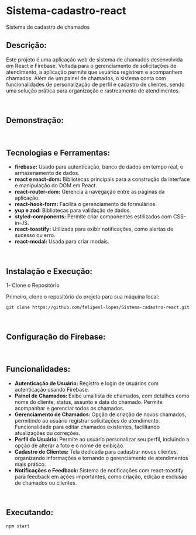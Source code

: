 # Sistema-cadastro-react

Sistema de cadastro de chamados

## Descrição:

Este projeto é uma aplicação web de sistema de chamados desenvolvida em React e Firebase. Voltada para o gerenciamento de solicitações de atendimento, a aplicação permite que usuários registrem e acompanhem chamados. Além de um painel de chamados, o sistema conta com funcionalidades de personalização de perfil e cadastro de clientes, sendo uma solução prática para organização e rastreamento de atendimentos.

<br/>



## Demonstração:



<br/>



## Tecnologias e Ferramentas:

- <strong>firebase:</strong> Usado para autenticação, banco de dados em tempo real, e armazenamento de dados.
- <strong>react e react-dom:</strong> Bibliotecas principais para a construção da interface e manipulação do DOM em React.
- <strong>react-router-dom:</strong> Gerencia a navegação entre as páginas da aplicação.
- <strong>react-hook-form:</strong> Facilita o gerenciamento de formulários.
- <strong>yup e zod:</strong> Bibliotecas para validação de dados.
- <strong>styled-components:</strong> Permite criar componentes estilizados com CSS-in-JS.
- <strong>react-toastify:</strong> Utilizada para exibir notificações, como alertas de sucesso ou erro.
- <strong>react-modal:</strong> Usada para criar modais.

<br/>



## Instalação e Execução:

1- Clone o Repositório

Primeiro, clone o repositório do projeto para sua máquina local:
```
git clone https://github.com/felipesl-lopes/Sistema-cadastro-react.git
```



<br/>








## Configuração do Firebase:




<br/>



## Funcionalidades:

- <strong>Autenticação de Usuário: </strong> Registro e login de usuários com autenticação usando Firebase.
- <strong>Painel de Chamados: </strong> Exibe uma lista de chamados, com detalhes como nome do cliente, status, assunto e data do chamado. Permite acompanhar e gerenciar todos os chamados.
- <strong>Gerenciamento de Chamados: </strong> Opção de criação de novos chamados, permitindo ao usuário registrar solicitações de atendimento. Funcionalidade para editar chamados existentes, facilitando atualizações ou correções.
- <strong>Perfil do Usuário: </strong> Permite ao usuário personalizar seu perfil, incluindo a opção de alterar a foto e o nome de exibição.
- <strong>Cadastro de Clientes: </strong> Tela dedicada para cadastrar novos clientes, organizando informações e tornando o gerenciamento de atendimentos mais prático.
- <strong>Notificações e Feedback: </strong> Sistema de notificações com react-toastify para feedback em ações importantes, como criação, edição e exclusão de chamados ou clientes.

<br/>



## Executando:

```
npm start
```





